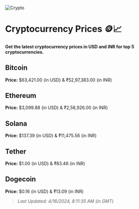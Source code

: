 
![Crypto](https://www.techguide.com.au/wp-content/uploads/2020/11/crypto3.jpeg)

# Cryptocurrency Prices 🪙📈

#### Get the latest cryptocurrency prices in USD and INR for top 5 cryptocurrencies.

## Bitcoin

**Price:** $63,421.00 (in USD) & ₹52,97,383.00 (in INR)

## Ethereum

**Price:** $3,099.88 (in USD) & ₹2,58,926.00 (in INR)

## Solana

**Price:** $137.39 (in USD) & ₹11,475.56 (in INR)

## Tether

**Price:** $1.00 (in USD) & ₹83.46 (in INR)

## Dogecoin

**Price:** $0.16 (in USD) & ₹13.09 (in INR)

> _Last Updated: 4/16/2024, 8:11:35 AM (in GMT)_
